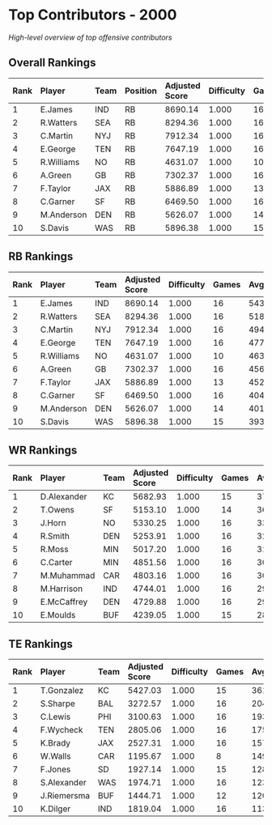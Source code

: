 # Top Contributors - 2000

*High-level overview of top offensive contributors*

## Overall Rankings

| Rank | Player     | Team | Position | Adjusted Score | Difficulty | Games | Avg/Game | Typical | Consistency | Trend      |
| :----| :----------| :----| :--------| :--------------| :----------| :-----| :--------| :-------| :-----------| :----------|
| 1    | E.James    | IND  | RB       | 8690.14        | 1.000      | 16    | 543.13   | 537.99  | 7/4/5       | Stable     |
| 2    | R.Watters  | SEA  | RB       | 8294.36        | 1.000      | 16    | 518.40   | 505.03  | 8/1/7       | Increasing |
| 3    | C.Martin   | NYJ  | RB       | 7912.34        | 1.000      | 16    | 494.52   | 504.76  | 8/1/7       | Decreasing |
| 4    | E.George   | TEN  | RB       | 7647.19        | 1.000      | 16    | 477.95   | 475.00  | 8/2/6       | Stable     |
| 5    | R.Williams | NO   | RB       | 4631.07        | 1.000      | 10    | 463.11   | 421.12  | 1/2/7       | Increasing |
| 6    | A.Green    | GB   | RB       | 7302.37        | 1.000      | 16    | 456.40   | 418.74  | 8/2/6       | Increasing |
| 7    | F.Taylor   | JAX  | RB       | 5886.89        | 1.000      | 13    | 452.84   | 428.31  | 5/0/8       | Increasing |
| 8    | C.Garner   | SF   | RB       | 6469.50        | 1.000      | 16    | 404.34   | 400.92  | 8/3/5       | Stable     |
| 9    | M.Anderson | DEN  | RB       | 5626.07        | 1.000      | 14    | 401.86   | 345.28  | 3/2/9       | Increasing |
| 10   | S.Davis    | WAS  | RB       | 5896.38        | 1.000      | 15    | 393.09   | 428.12  | 7/4/4       | Decreasing |

## RB Rankings

| Rank | Player     | Team | Adjusted Score | Difficulty | Games | Avg/Game | Typical | Consistency | Trend      |
| :----| :----------| :----| :--------------| :----------| :-----| :--------| :-------| :-----------| :----------|
| 1    | E.James    | IND  | 8690.14        | 1.000      | 16    | 543.13   | 537.99  | 7/4/5       | Stable     |
| 2    | R.Watters  | SEA  | 8294.36        | 1.000      | 16    | 518.40   | 505.03  | 8/1/7       | Increasing |
| 3    | C.Martin   | NYJ  | 7912.34        | 1.000      | 16    | 494.52   | 504.76  | 8/1/7       | Decreasing |
| 4    | E.George   | TEN  | 7647.19        | 1.000      | 16    | 477.95   | 475.00  | 8/2/6       | Stable     |
| 5    | R.Williams | NO   | 4631.07        | 1.000      | 10    | 463.11   | 421.12  | 1/2/7       | Increasing |
| 6    | A.Green    | GB   | 7302.37        | 1.000      | 16    | 456.40   | 418.74  | 8/2/6       | Increasing |
| 7    | F.Taylor   | JAX  | 5886.89        | 1.000      | 13    | 452.84   | 428.31  | 5/0/8       | Increasing |
| 8    | C.Garner   | SF   | 6469.50        | 1.000      | 16    | 404.34   | 400.92  | 8/3/5       | Stable     |
| 9    | M.Anderson | DEN  | 5626.07        | 1.000      | 14    | 401.86   | 345.28  | 3/2/9       | Increasing |
| 10   | S.Davis    | WAS  | 5896.38        | 1.000      | 15    | 393.09   | 428.12  | 7/4/4       | Decreasing |

## WR Rankings

| Rank | Player      | Team | Adjusted Score | Difficulty | Games | Avg/Game | Typical | Consistency | Trend      |
| :----| :-----------| :----| :--------------| :----------| :-----| :--------| :-------| :-----------| :----------|
| 1    | D.Alexander | KC   | 5682.93        | 1.000      | 15    | 378.86   | 346.63  | 7/1/7       | Decreasing |
| 2    | T.Owens     | SF   | 5153.10        | 1.000      | 14    | 368.08   | 321.00  | 7/0/7       | Decreasing |
| 3    | J.Horn      | NO   | 5330.25        | 1.000      | 16    | 333.14   | 321.12  | 6/2/8       | Increasing |
| 4    | R.Smith     | DEN  | 5253.91        | 1.000      | 16    | 328.37   | 313.89  | 4/4/8       | Stable     |
| 5    | R.Moss      | MIN  | 5017.20        | 1.000      | 16    | 313.58   | 311.40  | 8/3/5       | Stable     |
| 6    | C.Carter    | MIN  | 4851.56        | 1.000      | 16    | 303.22   | 304.86  | 8/3/5       | Stable     |
| 7    | M.Muhammad  | CAR  | 4803.16        | 1.000      | 16    | 300.20   | 288.60  | 8/1/7       | Increasing |
| 8    | M.Harrison  | IND  | 4744.01        | 1.000      | 16    | 296.50   | 264.95  | 7/1/8       | Decreasing |
| 9    | E.McCaffrey | DEN  | 4729.88        | 1.000      | 16    | 295.62   | 296.74  | 6/2/8       | Stable     |
| 10   | E.Moulds    | BUF  | 4239.05        | 1.000      | 15    | 282.60   | 241.10  | 6/1/8       | Decreasing |

## TE Rankings

| Rank | Player      | Team | Adjusted Score | Difficulty | Games | Avg/Game | Typical | Consistency | Trend      |
| :----| :-----------| :----| :--------------| :----------| :-----| :--------| :-------| :-----------| :----------|
| 1    | T.Gonzalez  | KC   | 5427.03        | 1.000      | 15    | 361.80   | 394.73  | 7/2/6       | Stable     |
| 2    | S.Sharpe    | BAL  | 3272.57        | 1.000      | 16    | 204.54   | 209.17  | 8/2/6       | Stable     |
| 3    | C.Lewis     | PHI  | 3100.63        | 1.000      | 16    | 193.79   | 213.68  | 8/2/6       | Stable     |
| 4    | F.Wycheck   | TEN  | 2805.06        | 1.000      | 16    | 175.32   | 185.16  | 6/3/7       | Decreasing |
| 5    | K.Brady     | JAX  | 2527.31        | 1.000      | 16    | 157.96   | 124.62  | 5/2/9       | Increasing |
| 6    | W.Walls     | CAR  | 1195.67        | 1.000      | 8     | 149.46   | 155.24  | 3/0/5       | Increasing |
| 7    | F.Jones     | SD   | 1927.14        | 1.000      | 15    | 128.48   | 109.92  | 7/1/7       | Decreasing |
| 8    | S.Alexander | WAS  | 1974.71        | 1.000      | 16    | 123.42   | 104.05  | 8/0/8       | Increasing |
| 9    | J.Riemersma | BUF  | 1444.71        | 1.000      | 12    | 120.39   | 80.73   | 6/0/6       | Increasing |
| 10   | K.Dilger    | IND  | 1819.04        | 1.000      | 16    | 113.69   | 67.25   | 5/3/8       | Decreasing |


